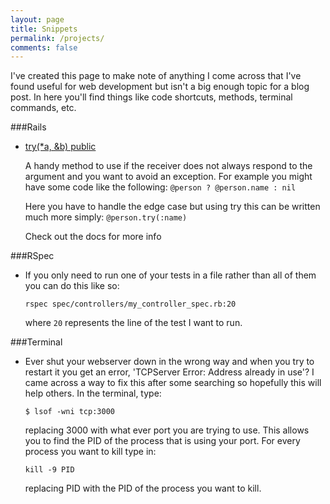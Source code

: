 ```yaml
---
layout: page
title: Snippets
permalink: /projects/
comments: false
---
```


I've created this page to make note of anything I come across that I've found useful for web development but isn't a big enough topic for a blog post.  In here you'll find things like code shortcuts, methods, terminal commands, etc.

###Rails

- [try(*a, &b) public](http://apidock.com/rails/Object/try)

  A handy method to use if the receiver does not always respond to the argument and you want to avoid an exception. For example you might have some code like the following:
  ```@person ? @person.name : nil```
  
  Here you have to handle the edge case but using try this can be written much more simply:
  ```@person.try(:name)```
  
  Check out the docs for more info
  
###RSpec

- If you only need to run one of your tests in a file rather than all of them you can do this like so:

  ```rspec spec/controllers/my_controller_spec.rb:20```
  
  where ```20``` represents the line of the test I want to run.

###Terminal

- Ever shut your webserver down in the wrong way and when you try to restart it you get an error, 'TCPServer Error: Address already in use'?  I came across a way to fix this after some searching so hopefully this will help others.  In the terminal, type:

  ```$ lsof -wni tcp:3000```
  
  replacing 3000 with what ever port you are trying to use.  This allows you to find the PID of the process that is using your port.  For every process you want to kill type in:
  
  ```kill -9 PID```
  
  replacing PID with the PID of the process you want to kill.